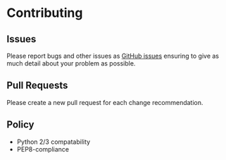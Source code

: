 # Contributing

## Issues

Please report bugs and other issues as [GitHub issues](https://github.com/bennuttall/pyjokes/issues) ensuring to give as much detail about your problem as possible.

## Pull Requests

Please create a new pull request for each change recommendation.

## Policy

- Python 2/3 compatability
- PEP8-compliance
